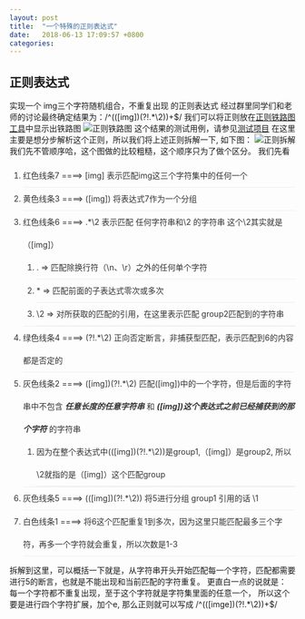 ```yaml
---
layout: post
title:  "一个特殊的正则表达式"
date:   2018-06-13 17:09:57 +0800
categories:
---
```

<style>
li {
    line-height: 40px;
    color: #333;
    border-bottom: 1px solid #eee;
}
</style>
## 正则表达式
实现一个 img三个字符随机组合，不重复出现 的正则表达式
经过群里同学们和老师的讨论最终确定结果为：/^((\[img\])(?!.*\2))+$/
我们可以将正则放在[正则铁路图工具](https://yatoo2018.github.io/regexper-static/build/index.html)中显示出铁路图
![正则铁路图](../../../assert/imgs/regexp-railroad.png)
这个结果的测试用例，请参见[测试项目](https://github.com/Yatoo2018/RegExp-showcase13)
在这里主要是想分步解析这个正则，所以我们将上述正则拆解一下, 如下图：
![正则拆解](../../../assert/imgs/reg-gmi.jpg)
我们先不管顺序哈，这个图做的比较粗糙，这个顺序只为了做个区分。
我们先看
 1. 红色线条7  ====>  \[img\] 表示匹配img这三个字符集中的任何一个
 2. 黄色线条3  ====>  (\[img\]) 将表达式7作为一个分组
 3. 红色线条6  ====>  .*\2 表示匹配  任何字符串和\2 的字符串 这个\2其实就是（\[img\]）
    1. . => 匹配除换行符（\n、\r）之外的任何单个字符
    2. \* => 匹配前面的子表达式零次或多次
    3. \2 => 对所获取的匹配的引用，在这里表示匹配 group2匹配到的字符串
 4. 绿色线条4  ====> (?!.*\2) 正向否定断言，非捕获型匹配，表示匹配到6的内容都是否定的
 5. 灰色线条2  ====> (\[img\])(?!.*\2) 匹配(\[img\])中的一个字符，但是后面的字符串中不包含 ***任意长度的任意字符串*** 和 ***(\[img\])这个表达式之前已经捕获到的那个字符*** 的字符串
    1. 因为在整个表达式中((\[img\])(?!.*\2))是group1,（\[img\]）是group2, 所以\2就指的是（\[img\]）这个匹配group
 6. 灰色线条5  ====> ((\[img\])(?!.*\2)) 将5进行分组 group1 引用的话 \1
 7. 白色线条1  ====> 将6这个匹配重复1到多次，因为这里只能匹配最多三个字符，再多一个字符就会重复，所以次数是1-3

拆解到这里，可以概括一下就是，从字符串开头开始匹配每一个字符，匹配都需要进行5的断言，也就是不能出现和当前匹配的字符重复。
更直白一点的说就是： 每一个字符都不重复出现，至于这个字符就是字符集里面的任意一个，
所以这个要是进行四个字符扩展，加个e, 那么正则就可以写成 /^((\[imge\])(?!.*\2))+$/


